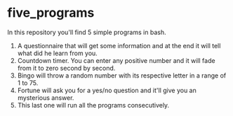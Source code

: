 # five_programs

In this repository you'll find 5 simple programs in bash. 
1. A questionnaire that will get some information and at the end it will tell what did he learn from you.
2. Countdown timer. You can enter any positive number and it will fade from it to zero second by second.
3. Bingo will throw a random number with its respective letter in a range of 1 to 75.
4. Fortune will ask you for a yes/no question and it'll give you an mysterious answer.
5. This last one will run all the programs consecutively.

